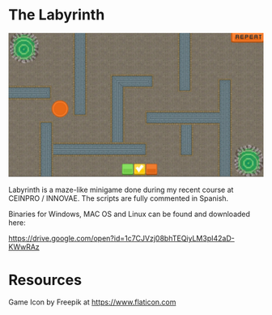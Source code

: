 # The Labyrinth

![alt text](https://github.com/danelsanchez/labyrinth/blob/master/GithubImages/Laberinto.jpg)

Labyrinth is a maze-like minigame done during my recent course at CEINPRO / INNOVAE.
The scripts are fully commented in Spanish.

Binaries for Windows, MAC OS and Linux can be found and downloaded here:

https://drive.google.com/open?id=1c7CJVzj08bhTEQiyLM3pI42aD-KWwRAz

# Resources
Game Icon by Freepik at https://www.flaticon.com
